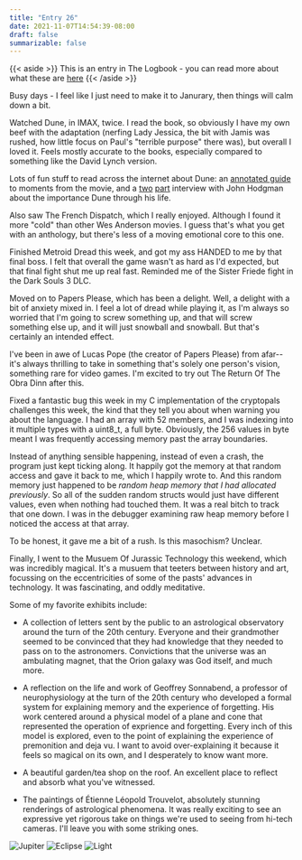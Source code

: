 ```yaml
---
title: "Entry 26"
date: 2021-11-07T14:54:39-08:00
draft: false
summarizable: false
---
```


{{< aside >}} This is an entry in The Logbook - you can read more about what these are [here](/posts/logbook) {{< /aside >}}

Busy days - I feel like I just need to make it to Janurary, then things will calm down a bit.

Watched Dune, in IMAX, twice. I read the book, so obviously I have my own beef with the adaptation (nerfing Lady Jessica, the bit with Jamis was rushed, how little focus on Paul's "terrible purpose" there was), but overall I loved it. Feels mostly accurate to the books, especially compared to something like the David Lynch version.

Lots of fun stuff to read across the internet about Dune: an [annotated guide](https://maxread.substack.com/p/dune-annotated) to moments from the movie, and a [two](https://thereveal.substack.com/p/a-conversation-with-john-hodgman) [part](https://thereveal.substack.com/p/a-conversation-with-john-hodgman-e11) interview with John Hodgman about the importance Dune through his life.

Also saw The French Dispatch, which I really enjoyed. Although I found it more "cold" than other Wes Anderson movies. I guess that's what you get with an anthology, but there's less of a moving emotional core to this one. 

Finished Metroid Dread this week, and got my ass HANDED to me by that final boss. I felt that overall the game wasn't as hard as I'd expected, but that final fight shut me up real fast. Reminded me of the Sister Friede fight in the Dark Souls 3 DLC.

Moved on to Papers Please, which has been a delight. Well, a delight with a bit of anxiety mixed in. I feel a lot of dread while playing it, as I'm always so worried that I'm going to screw something up, and that will screw something else up, and it will just snowball and snowball. But that's certainly an intended effect.

I've been in awe of Lucas Pope (the creator of Papers Please) from afar-- it's always thrilling to take in something that's solely one person's vision, something rare for video games. I'm excited to try out The Return Of The Obra Dinn after this.

Fixed a fantastic bug this week in my C implementation of the cryptopals challenges this week, the kind that they tell you about when warning you about the language. I had an array with 52 members, and I was indexing into it multiple types with a uint8_t, a full byte. Obviously, the 256 values in byte meant I was frequently accessing memory past the array boundaries.

Instead of anything sensible happening, instead of even a crash, the program just kept ticking along. It happily got the memory at that random access and gave it back to me, which I happily wrote to. And this random memory just happened to be _random heap memory that I had allocated previously_. So all of the sudden random structs would just have different values, even when nothing had touched them. It was a real bitch to track that one down. I was in the debugger examining raw heap memory before I noticed the access at that array.

To be honest, it gave me a bit of a rush. Is this masochism? Unclear.

Finally, I went to the Musuem Of Jurassic Technology this weekend, which was incredibly magical. It's a musuem that teeters between history and art, focussing on the eccentricities of some of the pasts' advances in technology. It was fascinating, and oddly meditative.

Some of my favorite exhibits include:

- A collection of letters sent by the public to an astrological observatory around the turn of the 20th century. Everyone and their grandmother seemed to be convinced that they had knowledge that they needed to pass on to the astronomers. Convictions that the universe was an ambulating magnet, that the Orion galaxy was God itself, and much more.

- A reflection on the life and work of Geoffrey Sonnabend, a professor of neurophysiology at the turn of the 20th century who developed a formal system for explaining memory and the experience of forgetting. His work centered around a physical model of a plane and cone that represented the operation of exprience and forgetting. Every inch of this model is explored, even to the point of explaining the experience of premonition and deja vu. I want to avoid over-explaining it because it feels so magical on its own, and I desperately to know want more.

- A beautiful garden/tea shop on the roof. An excellent place to reflect and absorb what you've witnessed.

- The paintings of Étienne Léopold Trouvelot, absolutely stunning renderings of astrological phenomena. It was really exciting to see an expressive yet rigorous take on things we're used to seeing from hi-tech cameras. I'll leave you with some striking ones.

![Jupiter](/images/trouvelot-jupiter.webp)
![Eclipse](/images/trouvelot-eclipse.webp)
![Light](/images/trouvelot-light.webp)
